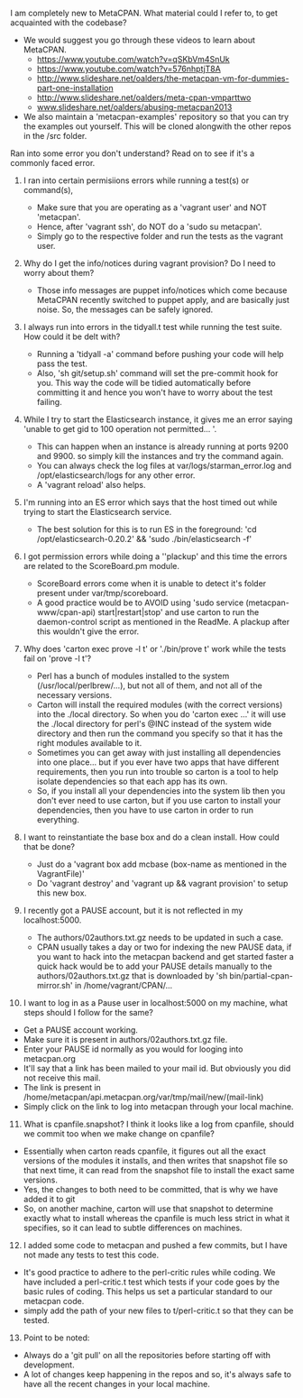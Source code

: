 I am completely new to MetaCPAN. What material could I refer to, to get acquainted with the codebase?
   - We would suggest you go through these videos to learn about MetaCPAN.
        - https://www.youtube.com/watch?v=qSKbVm4SnUk
        - https://www.youtube.com/watch?v=576nhptjT8A
        - http://www.slideshare.net/oalders/the-metacpan-vm-for-dummies-part-one-installation
        - http://www.slideshare.net/oalders/meta-cpan-vmparttwo
        - www.slideshare.net/oalders/abusing-metacpan2013
   - We also maintain a 'metacpan-examples' repository so that you can try the examples out yourself. This will be cloned alongwith the other repos in the /src folder.


Ran into some error you don't understand? Read on to see if it's a commonly faced error.

1. I ran into certain permisiions errors while running a test(s) or command(s),
 
   - Make sure that you are operating as a 'vagrant user' and NOT 'metacpan'.
   - Hence, after 'vagrant ssh', do NOT do a 'sudo su metacpan'. 
   - Simply go to the respective folder and run the tests as the vagrant user.


2. Why do I get the info/notices during vagrant provision? Do I need to worry about them?

   - Those info messages are puppet info/notices which come because MetaCPAN recently switched to puppet apply, and are basically just noise. So, the messages can be safely ignored.


3. I always run into errors in the tidyall.t test while running the test suite. How could it be delt with?

   - Running a 'tidyall -a' command before pushing your code will help pass the test.
   - Also, 'sh git/setup.sh' command will set the pre-commit hook for you. 
     This way the code will be tidied automatically before committing it and hence you won't have to worry about the test failing.


4. While I try to start the Elasticsearch instance, it gives me an error saying 'unable to get gid to 100 operation not permitted... '.

   - This can happen when an instance is already running at ports 9200 and 9900. so simply kill the instances and try the command again.
   - You can always check the log files at var/logs/starman_error.log and /opt/elasticsearch/logs for any other error.
   - A 'vagrant reload' also helps.

5. I'm running into an ES error which says that the host timed out while trying to start the Elasticsearch service. 

   - The best solution for this is to run ES in the foreground: 
     'cd /opt/elasticsearch-0.20.2' && 'sudo ./bin/elasticsearch -f'


6. I got permission errors while doing a ''plackup' and this time the errors are related to the ScoreBoard.pm module. 
   
   - ScoreBoard errors come when it is unable to detect it's folder present under var/tmp/scoreboard. 
   - A good practice would be to AVOID using 'sudo service (metacpan-www/cpan-api) start|restart|stop' and use carton to run the daemon-control script as mentioned in the ReadMe. A plackup after this wouldn't give the error.


7. Why does 'carton exec prove -l t' or './bin/prove t' work while the tests fail on 'prove -l t'?

   - Perl has a bunch of modules installed to the system (/usr/local/perlbrew/...), but not all of them, and not all of the necessary versions.
   - Carton will install the required modules (with the correct versions) into the ./local directory. So when you do 'carton exec ...' it will use the ./local directory for perl's @INC instead of the system wide directory and then run the command you specify so that it has the right modules available to it. 
   - Sometimes you can get away with just installing all dependencies into one place... but if you ever have two apps that have different requirements, then you run into trouble so carton is a tool to help isolate dependencies so that each app has its own. 
   - So, if you install all your dependencies into the system lib then you don't ever need to use carton, but if you use carton to install your dependencies, then you have to use carton in order to run everything.


8. I want to reinstantiate the base box and do a clean install. How could that be done?

   - Just do a 'vagrant box add mcbase (box-name as mentioned in the VagrantFile)'
   - Do 'vagrant destroy' and 'vagrant up && vagrant provision' to setup this new box.


9. I recently got a PAUSE account, but it is not reflected in my localhost:5000.

   - The authors/02authors.txt.gz needs to be updated in such a case. 
   - CPAN usually takes a day or two for indexing the new PAUSE data, if you want to hack into the  metacpan backend and get started faster a quick hack would be to add your PAUSE details manually      to the authors/02authors.txt.gz that is downloaded by 'sh bin/partial-cpan-mirror.sh' in /home/vagrant/CPAN/...


10. I want to log in as a Pause user in localhost:5000 on my machine, what steps should I follow for the same?

   - Get a PAUSE account working. 
   - Make sure it is present in authors/02authors.txt.gz file.
   - Enter your PAUSE id normally as you would for looging into metacpan.org
   - It'll say that a link has been mailed to your mail id. But obviously you did not receive this mail.
   - The link is present in /home/metacpan/api.metacpan.org/var/tmp/mail/new/(mail-link)
   - Simply click on the link to log into metacpan through your local machine.


11. What is cpanfile.snapshot? I think it looks like a log from cpanfile, should we commit too when we make change on cpanfile?

   - Essentially when carton reads cpanfile, it figures out all the exact versions of the modules it installs, and then writes that snapshot file so that next time, it can read from the snapshot      file to install the exact same versions. 
   - Yes, the changes to both need to be committed, that is why we have added it to git
   - So, on another machine, carton will use that snapshot to determine exactly what to install
     whereas the cpanfile is much less strict in what it specifies, so it can lead to subtle differences on machines. 


12. I added some code to metacpan and pushed a few commits, but I have not made any tests to test this code. 

   - It's good practice to adhere to the perl-critic rules while coding. We have included a perl-critic.t test which tests if your code goes by the basic rules of coding. This helps us set a      particular standard to our metacpan code. 
   - simply add the path of your new files to t/perl-critic.t so that they can be tested.


13. Point to be noted:

   - Always do a 'git pull' on all the repositories before starting off with development. 
   - A lot of changes keep happening in the repos and so, it's always safe to have all the recent changes in your local machine.
